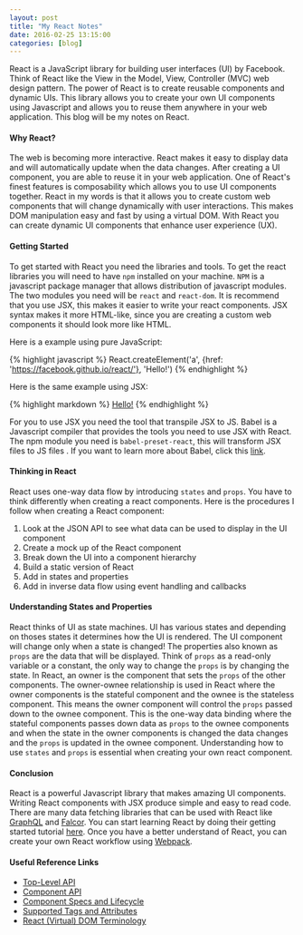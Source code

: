 ```yaml
---
layout: post
title: "My React Notes"
date: 2016-02-25 13:15:00
categories: [blog]
---
```


React is a JavaScript library for building user interfaces (UI) by Facebook. Think of React like the View in the Model, View, Controller (MVC) web design pattern. The power of React is to create reusable components and dynamic UIs. This library allows you to create your own UI components using Javascript and allows you to reuse them anywhere in your web application. This blog will be my notes on React.

#### Why React?

The web is becoming more interactive. React makes it easy to display data and will automatically update when the data changes. After creating a UI component, you are able to reuse it in your web application. One of React's finest features is composability which allows you to use UI components together. React in my words is that it allows you to create custom web components that will change dynamically with user interactions. This makes DOM manipulation easy and fast by using a virtual DOM. With React you can create dynamic UI components that enhance user experience (UX).

#### Getting Started

To get started with React you need the libraries and tools. To get the react libraries you will need to have `npm` installed on your machine. `NPM` is a javascript package manager that allows distribution of javascript modules. The two modules you need will be `react` and `react-dom`. It is recommend that you use JSX, this makes it easier to write your react components. JSX syntax makes it more HTML-like, since you are creating a custom web components it should look more like HTML. 

Here is a example using pure JavaScript:

{% highlight javascript %}
  React.createElement('a', {href: 'https://facebook.github.io/react/'}, 'Hello!')
{% endhighlight %}

Here is the same example using JSX:

{% highlight markdown %}
  <a href="https://facebook.github.io/react/">Hello!</a>
{% endhighlight %}

For you to use JSX you need the tool that transpile JSX to JS. Babel is a Javascript compiler that provides the tools you need to use JSX with React. The npm module you need is `babel-preset-react`, this will transform JSX files to JS files . If you want to learn more about Babel, click this <a href="http://babeljs.io/" target="_blank">link</a>.

#### Thinking in React

React uses one-way data flow by introducing `states` and `props`. You have to think differently when creating a react components. Here is the procedures I follow when creating a React component:

1. Look at the JSON API to see what data can be used to display in the UI component
2. Create a mock up of the React component
3. Break down the UI into a component hierarchy
4. Build a static version of React
5. Add in states and properties
6. Add in inverse data flow using event handling and callbacks

#### Understanding States and Properties

React thinks of UI as state machines. UI has various states and depending on thoses states it determines how the UI is rendered. The UI component will change only when a state is changed! The properties also known as `props` are the data that will be displayed. Think of `props` as a read-only variable or a constant, the only way to change the `props` is by changing the state. In React, an owner is the component that sets the `props` of the other components. The owner-ownee relationship is used in React where the owner components is the stateful component and the ownee is the stateless component. This means the owner component will control the `props` passed down to the ownee component. This is the one-way data binding where the stateful components passes down data as `props` to the ownee components and when the state in the owner components is changed the data changes and the `props` is updated in the ownee component. Understanding how to use `states` and `props` is essential when creating your own react component.

#### Conclusion

React is a powerful Javascript library that makes amazing UI components. Writing React components with JSX produce simple and easy to read code. There are many data fetching libraries that can be used with React like <a href="http://graphql.org/" target="_blank">GraphQL</a> and <a href="http://netflix.github.io/falcor/">Falcor</a>. You can start learning React by doing their getting started tutorial <a href="https://facebook.github.io/react/docs/tutorial.html">here</a>. Once you have a better understand of React, you can create your own React workflow using <a href="https://webpack.github.io/">Webpack</a>.

#### Useful Reference Links

* <a href="https://facebook.github.io/react/docs/top-level-api.html" target="_blank">Top-Level API</a>
* <a href="https://facebook.github.io/react/docs/component-api.html" target="_blank">Component API</a>
* <a href="https://facebook.github.io/react/docs/component-specs.html" target="_blank">Component Specs and Lifecycle</a>
* <a href="https://facebook.github.io/react/docs/tags-and-attributes.html" target="_blank">Supported Tags and Attributes</a>
* <a href="https://facebook.github.io/react/docs/glossary.html" target="_blank">React (Virtual) DOM Terminology</a>